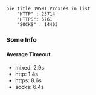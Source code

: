 
```mermaid
pie title 39591 Proxies in list
    "HTTP" : 23714
    "HTTPS": 5761
    "SOCKS" : 14403
```

### Some Info
#### Average Timeout

- mixed: 2.9s
- http: 1.4s
- https: 8.6s
- socks: 6.4s
